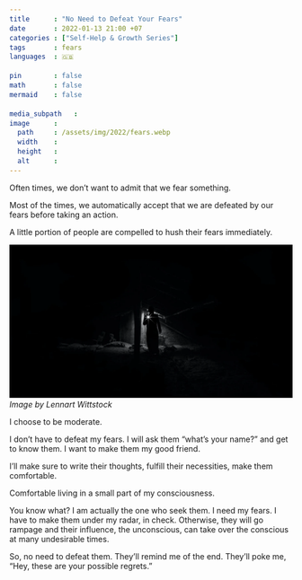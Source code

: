 ```yaml
---
title      : "No Need to Defeat Your Fears"
date       : 2022-01-13 21:00 +07
categories : ["Self-Help & Growth Series"]
tags       : fears
languages  : 🇬🇧

pin        : false
math       : false
mermaid    : false

media_subpath   :
image      :
  path     : /assets/img/2022/fears.webp
  width    :
  height   :
  alt      :
---
```

<!-- POST -->

Often times, we don’t want to admit that we fear something.

Most of the times, we automatically accept that we are defeated by our fears before taking an action.

A little portion of people are compelled to hush their fears immediately.

![fears](/assets/img/2022/fears.webp)
_Image by Lennart Wittstock_

I choose to be moderate.

I don’t have to defeat my fears. I will ask them “what’s your name?” and get to know them. I want to make them my good friend.

I’ll make sure to write their thoughts, fulfill their necessities, make them comfortable.

Comfortable living in a small part of my consciousness.

You know what? I am actually the one who seek them. I need my fears. I have to make them under my radar, in check. Otherwise, they will go rampage and their influence, the unconscious, can take over the conscious at many undesirable times.

So, no need to defeat them. They’ll remind me of the end. They’ll poke me, “Hey, these are your possible regrets.”
